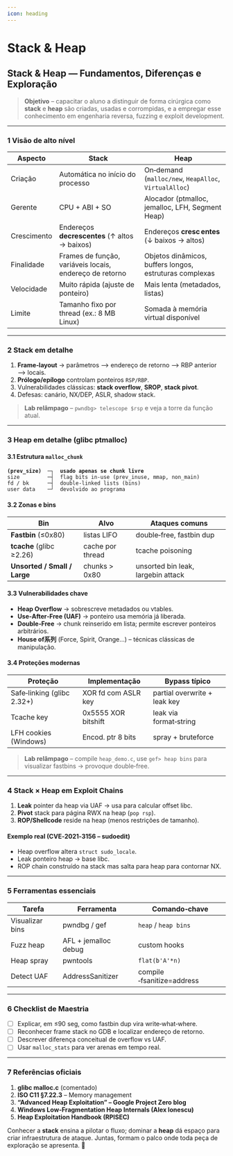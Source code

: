 ```yaml
---
icon: heading
---
```


# Stack & Heap

## Stack & Heap — Fundamentos, Diferenças e Exploração

> **Objetivo** – capacitar o aluno a distinguir de forma cirúrgica como **stack** e **heap** são criadas, usadas e corrompidas, e a empregar esse conhecimento em engenharia reversa, fuzzing e exploit development.

***

### 1 Visão de alto nível

| Aspecto     | **Stack**                                               | **Heap**                                                |
| ----------- | ------------------------------------------------------- | ------------------------------------------------------- |
| Criação     | Automática no início do processo                        | On‑demand (`malloc/new`, `HeapAlloc`, `VirtualAlloc`)   |
| Gerente     | CPU + ABI + SO                                          | Alocador (ptmalloc, jemalloc, LFH, Segment Heap)        |
| Crescimento | Endereços **decrescentes** (↑ altos → baixos)           | Endereços **cresc entes** (↓ baixos → altos)            |
| Finalidade  | Frames de função, variáveis locais, endereço de retorno | Objetos dinâmicos, buffers longos, estruturas complexas |
| Velocidade  | Muito rápida (ajuste de ponteiro)                       | Mais lenta (metadados, listas)                          |
| Limite      | Tamanho fixo por thread (ex.: 8 MB Linux)               | Somada à memória virtual disponível                     |

***

### 2 Stack em detalhe&#x20;

1. **Frame‑layout** → parâmetros ⟶ endereço de retorno ⟶ RBP anterior ⟶ locais.
2. **Prólogo/epílogo** controlam ponteiros `RSP/RBP`.
3. Vulnerabilidades clássicas: **stack overflow**, **SROP**, **stack pivot**.
4. Defesas: canário, NX/DEP, ASLR, shadow stack.

> **Lab relâmpago** – `pwndbg> telescope $rsp` e veja a torre da função atual.

***

### 3 Heap em detalhe (glibc ptmalloc)

#### 3.1 Estrutura `malloc_chunk`&#x20;

<pre><code><strong>(prev_size)  ─┐  usado apenas se chunk livre
</strong>size         ─┤  flag bits in‑use (prev_inuse, mmap, non_main)
fd / bk      ─┤  double‑linked lists (bins)
user data    ─┘  devolvido ao programa
</code></pre>

#### 3.2 Zonas e bins

| Bin                          | Alvo             | Ataques comuns                     |
| ---------------------------- | ---------------- | ---------------------------------- |
| **Fastbin** (≤0x80)          | listas LIFO      | double‑free, fastbin dup           |
| **tcache** (glibc ≥2.26)     | cache por thread | tcache poisoning                   |
| **Unsorted / Small / Large** | chunks > 0x80    | unsorted bin leak, largebin attack |

#### 3.3 Vulnerabilidades chave

* **Heap Overflow** → sobrescreve metadados ou vtables.
* **Use‑After‑Free (UAF)** → ponteiro usa memória já liberada.
* **Double‑Free** → chunk reinserido em lista; permite escrever ponteiros arbitrários.
* **House of系列** (Force, Spirit, Orange…) – técnicas clássicas de manipulação.

#### 3.4 Proteções modernas

| Proteção                   | Implementação       | Bypass típico                |
| -------------------------- | ------------------- | ---------------------------- |
| Safe‑linking (glibc 2.32+) | XOR fd com ASLR key | partial overwrite + leak key |
| Tcache key                 | 0x5555 XOR bitshift | leak via format‑string       |
| LFH cookies (Windows)      | Encod. ptr 8 bits   | spray + bruteforce           |

> **Lab relâmpago** – compile `heap_demo.c`, use `gef> heap bins` para visualizar fastbins → provoque double‑free.

***

### 4 Stack × Heap em Exploit Chains

1. **Leak** pointer da heap via UAF  → usa para calcular offset libc.
2. **Pivot** stack para página RWX na heap (`pop rsp`).
3. **ROP/Shellcode** reside na heap (menos restrições de tamanho).

#### Exemplo real (CVE‑2021‑3156 – sudoedit)

* Heap overflow altera `struct sudo_locale`.
* Leak ponteiro heap → base libc.
* ROP chain construído na stack mas salta para heap para contornar NX.

***

### 5 Ferramentas essenciais

| Tarefa          | Ferramenta            | Comando‑chave              |
| --------------- | --------------------- | -------------------------- |
| Visualizar bins | pwndbg / gef          | `heap` / `heap bins`       |
| Fuzz heap       |  AFL + jemalloc debug | custom hooks               |
| Heap spray      | pwntools              | `flat(b'A'*n)`             |
| Detect UAF      | AddressSanitizer      | compile ‑fsanitize=address |

***

### 6 Checklist de Maestria

* [ ] Explicar, em ≤90 seg, como fastbin dup vira write‑what‑where.
* [ ] Reconhecer frame stack no GDB e localizar endereço de retorno.
* [ ] Descrever diferença conceitual de overflow vs UAF.
* [ ] Usar `malloc_stats` para ver arenas em tempo real.

***

### 7 Referências oficiais

1. **glibc malloc.c** (comentado)
2. **ISO C11 §7.22.3** – Memory management
3. **“Advanced Heap Exploitation” – Google Project Zero blog**
4. **Windows Low‑Fragmentation Heap Internals (Alex Ionescu)**
5. **Heap Exploitation Handbook (RPISEC)**

Conhecer a **stack** ensina a pilotar o fluxo; dominar a **heap** dá espaço para criar infraestrutura de ataque. Juntas, formam o palco onde toda peça de exploração se apresenta. 🚀
